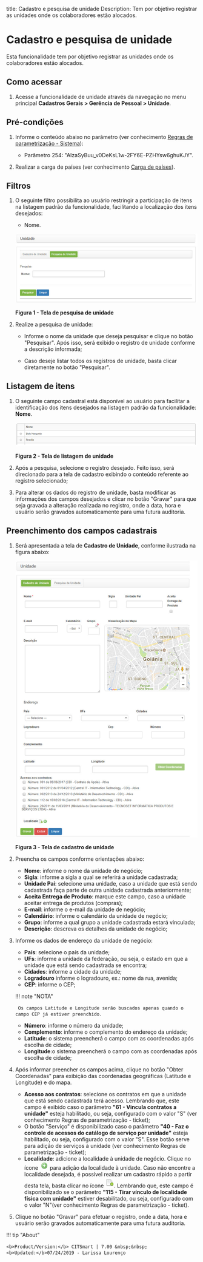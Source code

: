 title: Cadastro e pesquisa de unidade
Description: Tem por objetivo registrar as unidades onde os colaboradores estão alocados. 
# Cadastro e pesquisa de unidade

Esta funcionalidade tem por objetivo registrar as unidades onde os colaboradores estão alocados.

Como acessar
--------------

1. Acesse a funcionalidade de unidade através da navegação no menu principal **Cadastros Gerais > Gerência de Pessoal > Unidade**.

Pré-condições
----------------

1. Informe o conteúdo abaixo no parâmetro (ver conhecimento [Regras de parametrização - Sistema](/pt-br/citsmart-platform-7/plataform-administration/parameters-list/parametrization-system.html)):

    - Parâmetro 254: "AIzaSyBuu_v0DeKsL1w-2FY6E-PZHYsw6ghuKJY".
    
2. Realizar a carga de países (ver conhecimento [Carga de países](/pt-br/citsmart-platform-7/plataform-administration/region-and-language/load-countries.html)).

Filtros
----------

1. O seguinte filtro possibilita ao usuário restringir a participação de itens na listagem padrão da funcionalidade, facilitando a 
localização dos itens desejados:

    - Nome.
    
    ![Pesquisa](images/uni-img1.jpg)
    
    **Figura 1 - Tela de pesquisa de unidade**
    
2. Realize a pesquisa de unidade:

    - Informe o nome da unidade que deseja pesquisar e clique no botão "Pesquisar". Após isso, será exibido o registro de unidade
    conforme a descrição informada;
    
    - Caso deseje listar todos os registros de unidade, basta clicar diretamente no botão "Pesquisar".
    
Listagem de itens
-------------------

1. O seguinte campo cadastral está disponível ao usuário para facilitar a identificação dos itens desejados na listagem padrão da
funcionalidade: **Nome**.

    ![Listagem](images/uni-img2.jpg)
    
    **Figura 2 - Tela de listagem de unidade**
    
2. Após a pesquisa, selecione o registro desejado. Feito isso, será direcionado para a tela de cadastro exibindo o conteúdo
referente ao registro selecionado;

3. Para alterar os dados do registro de unidade, basta modificar as informações dos campos desejados e clicar no botão "Gravar" 
para que seja gravada a alteração realizada no registro, onde a data, hora e usuário serão gravados automaticamente para uma 
futura auditoria.

Preenchimento dos campos cadastrais
------------------------------------

1. Será apresentada a tela de **Cadastro de Unidade**, conforme ilustrada na figura abaixo:

    ![Cadastro](images/uni-img3.jpg)
    
    **Figura 3 - Tela de cadastro de unidade**
    
2. Preencha os campos conforme orientações abaixo:

    - **Nome**: informe o nome da unidade de negócio;
    - **Sigla**: informe a sigla a qual se referirá a unidade cadastrada;
    - **Unidade Pai**: selecione uma unidade, caso a unidade que está sendo cadastrada faça parte de outra unidade cadastrada 
    anteriormente;
    - **Aceita Entrega de Produto**: marque este campo, caso a unidade aceitar entrega de produtos (compras);
    - **E-mail**: informe o e-mail da unidade de negócio;
    - **Calendário**: informe o calendário da unidade de negócio;
    - **Grupo**: informe a qual grupo a unidade cadastrada estará vinculada;
    - **Descrição**: descreva os detalhes da unidade de negócio;
    
3. Informe os dados de endereço da unidade de negócio:

    - **País**: selecione o país da unidade;
    - **UFs**: informe a unidade da federação, ou seja, o estado em que a unidade que está sendo cadastrada se encontra;
    - **Cidades**: informe a cidade da unidade;
    - **Logradouro** informe o logradouro, ex.: nome da rua, avenida;
    - **CEP**: informe o CEP;
    
    !!! note "NOTA"
    
        Os campos Latitude e Longitude serão buscados apenas quando o campo CEP já estiver preenchido.
        
    - **Número**: informe o número da unidade;
    - **Complemento**: informe o complemento do endereço da unidade;
    - **Latitude**: o sistema preencherá o campo com as coordenadas após escolha de cidade;
    - **Longitude**:o sistema preencherá o campo com as coordenadas após escolha de cidade;
    
4. Após informar preencher os campos acima, clique no botão "Obter Coordenadas" para exibição das coordenadas geográficas
(Latitude e Longitude) e do mapa.

    - **Acesso aos contratos**: selecione os contratos em que a unidade que está sendo cadastrada terá acesso. Lembrando que, 
    este campo é exibido caso o parâmetro **"61 - Vincula contratos a unidade"** esteja habilitado, ou seja, configurado com o
    valor "S" (ver conhecimento Regras de parametrização - ticket);
    - O botão "Serviço" é disponibilizado caso o parâmetro **"40 - Faz o controle de acessos do catálogo de serviço por unidade"**
    esteja habilitado, ou seja, configurado com o valor "S". Esse botão serve para adição de serviços à unidade (ver
    conhecimento Regras de parametrização - ticket);
    - **Localidade**: adicione a localidade à unidade de negócio. Clique no ícone ![simbolo](images/simb-mais.green.jpg) para 
    adição da localidade à unidade. Caso não encontre a localidade desejada, é possível realizar um cadastro rápido a partir 
    desta tela, basta clicar no ícone ![simbolo](images/simb-paper.jpg). Lembrando que, este campo é disponibilizado se o 
    parâmetro **"115 - Tirar vínculo de localidade física com unidade"** estiver desabilitado, ou seja, configurado com o valor
    "N"(ver conhecimento Regras de parametrização - ticket).
    
5. Clique no botão "Gravar" para efetuar o registro, onde a data, hora e usuário serão gravados automaticamente para uma futura 
auditoria.

!!! tip "About"

    <b>Product/Version:</b> CITSmart | 7.00 &nbsp;&nbsp;
    <b>Updated:</b>07/24/2019 - Larissa Lourenço
